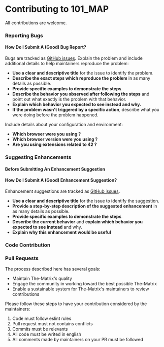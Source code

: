 # Contributing to 101_MAP

All contributions are welcome.

### Reporting Bugs
#### How Do I Submit A (Good) Bug Report?

Bugs are tracked as [GitHub issues](https://guides.github.com/features/issues/).
Explain the problem and include additional details to help maintainers reproduce the problem:

* **Use a clear and descriptive title** for the issue to identify the problem.
* **Describe the exact steps which reproduce the problem** in as many details as possible.
* **Provide specific examples to demonstrate the steps**.
* **Describe the behavior you observed after following the steps** and point out what exactly is the problem with that behavior.
* **Explain which behavior you expected to see instead and why.**
* **If the problem wasn't triggered by a specific action**, describe what you were doing before the problem happened.

Include details about your configuration and environment:

* **Which browser were you using ?**
* **Which browser version were you using ?**
* **Are you using extensions related to 42 ?**

### Suggesting Enhancements

#### Before Submitting An Enhancement Suggestion

#### How Do I Submit A (Good) Enhancement Suggestion?

Enhancement suggestions are tracked as [GitHub issues](https://guides.github.com/features/issues/).

* **Use a clear and descriptive title** for the issue to identify the suggestion.
* **Provide a step-by-step description of the suggested enhancement** in as many details as possible.
* **Provide specific examples to demonstrate the steps**.
* **Describe the current behavior** and **explain which behavior you expected to see instead** and why.
* **Explain why this enhancement would be useful**

### Code Contribution

### Pull Requests

The process described here has several goals:

- Maintain The-Matrix's quality
- Engage the community in working toward the best possible The-Matrix
- Enable a sustainable system for The-Matrix's maintainers to review contributions

Please follow these steps to have your contribution considered by the maintainers:

1. Code must follow eslint rules
2. Pull request must not contains conflicts
3. Commits must be relevants
4. All code must be writed in english
5. All comments made by maintainers on your PR must be followed

